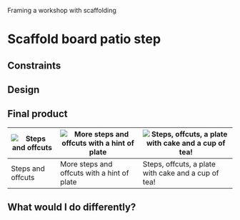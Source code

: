 Framing a workshop with scaffolding

# Scaffold board patio step 



## Constraints


## Design


## Final product


| ![Steps and offcuts](IMG_3012.jpg) | ![More steps and offcuts with a hint of plate](IMG_3013.jpg) | ![Steps, offcuts, a plate with cake and a cup of tea!](IMG_3014.jpg) |
| - | - | - |
| Steps and offcuts | More steps and offcuts with a hint of plate | Steps, offcuts, a plate with cake and a cup of tea! |

## What would I do differently?

